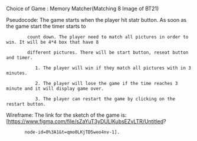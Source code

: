 Choice of Game : Memory Matcher(Matching 8 Image of BT21)

Pseudocode: The game starts when the player hit statr button. As soon as the game start the timer starts to

            count down. The player need to match all pictures in order to win. It will be 4*4 box that have 8

            different pictures. There will be start button, reseat button and timer. 

               1. The player will win if they match all pictures with in 3 minutes.

               2. The player will lose the game if the time reaches 3 minute and it will display game over.

               3. The player can restart the game by clicking on the restart button.

Wireframe: The link for the sketch of the game is: [https://www.figma.com/file/sZaYuT3yDULlKubsEZvLTR/Untitled?  

           node-id=0%3A1&t=qmo0LKjTD5weo4nv-1].            